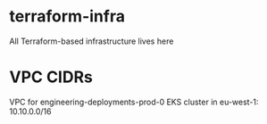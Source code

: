 # terraform-infra
All Terraform-based infrastructure lives here

# VPC CIDRs

VPC for engineering-deployments-prod-0 EKS cluster in eu-west-1:
10.10.0.0/16
